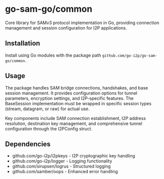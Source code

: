 # go-sam-go/common

Core library for SAMv3 protocol implementation in Go, providing connection management and session configuration for I2P applications.

## Installation

Install using Go modules with the package path `github.com/go-i2p/go-sam-go/common`.

## Usage

The package handles SAM bridge connections, handshakes, and base session management. It provides configuration options for tunnel parameters, encryption settings, and I2P-specific features. The BaseSession implementation must be wrapped in specific session types (stream, datagram, or raw) for actual use.

Key components include SAM connection establishment, I2P address resolution, destination key management, and comprehensive tunnel configuration through the I2PConfig struct.

## Dependencies

- github.com/go-i2p/i2pkeys - I2P cryptographic key handling
- github.com/go-i2p/logger - Logging functionality
- github.com/sirupsen/logrus - Structured logging
- github.com/samber/oops - Enhanced error handling